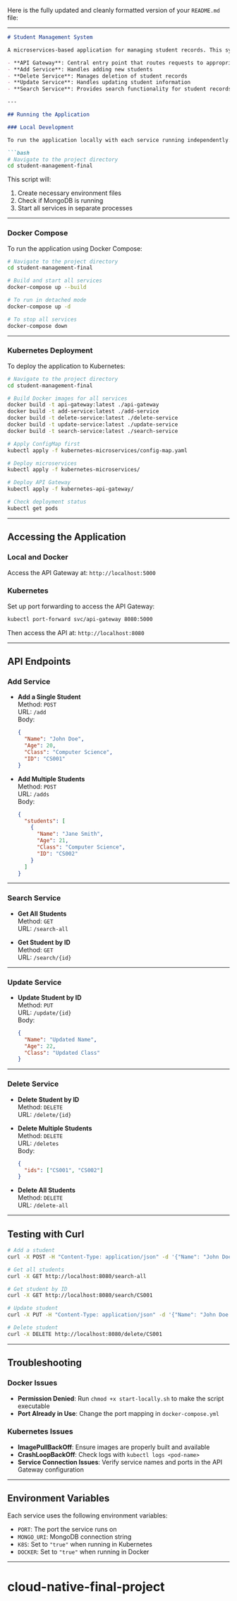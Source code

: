 Here is the fully updated and cleanly formatted version of your `README.md` file:

---

```markdown
# Student Management System

A microservices-based application for managing student records. This system consists of multiple services:

- **API Gateway**: Central entry point that routes requests to appropriate microservices  
- **Add Service**: Handles adding new students  
- **Delete Service**: Manages deletion of student records  
- **Update Service**: Handles updating student information  
- **Search Service**: Provides search functionality for student records  

---

## Running the Application

### Local Development

To run the application locally with each service running independently:

```bash
# Navigate to the project directory
cd student-management-final
```

This script will:
1. Create necessary environment files  
2. Check if MongoDB is running  
3. Start all services in separate processes  

---

### Docker Compose

To run the application using Docker Compose:

```bash
# Navigate to the project directory
cd student-management-final

# Build and start all services
docker-compose up --build

# To run in detached mode
docker-compose up -d

# To stop all services
docker-compose down
```

---

### Kubernetes Deployment

To deploy the application to Kubernetes:

```bash
# Navigate to the project directory
cd student-management-final

# Build Docker images for all services
docker build -t api-gateway:latest ./api-gateway
docker build -t add-service:latest ./add-service
docker build -t delete-service:latest ./delete-service
docker build -t update-service:latest ./update-service
docker build -t search-service:latest ./search-service

# Apply ConfigMap first
kubectl apply -f kubernetes-microservices/config-map.yaml

# Deploy microservices
kubectl apply -f kubernetes-microservices/

# Deploy API Gateway
kubectl apply -f kubernetes-api-gateway/

# Check deployment status
kubectl get pods
```

---

## Accessing the Application

### Local and Docker

Access the API Gateway at: `http://localhost:5000`

### Kubernetes

Set up port forwarding to access the API Gateway:

```bash
kubectl port-forward svc/api-gateway 8080:5000
```

Then access the API at: `http://localhost:8080`

---

## API Endpoints

### Add Service

- **Add a Single Student**  
  Method: `POST`  
  URL: `/add`  
  Body:
  ```json
  {
    "Name": "John Doe",
    "Age": 20,
    "Class": "Computer Science",
    "ID": "CS001"
  }
  ```

- **Add Multiple Students**  
  Method: `POST`  
  URL: `/adds`  
  Body:
  ```json
  {
    "students": [
      {
        "Name": "Jane Smith",
        "Age": 21,
        "Class": "Computer Science",
        "ID": "CS002"
      }
    ]
  }
  ```

---

### Search Service

- **Get All Students**  
  Method: `GET`  
  URL: `/search-all`

- **Get Student by ID**  
  Method: `GET`  
  URL: `/search/{id}`

---

### Update Service

- **Update Student by ID**  
  Method: `PUT`  
  URL: `/update/{id}`  
  Body:
  ```json
  {
    "Name": "Updated Name",
    "Age": 22,
    "Class": "Updated Class"
  }
  ```

---

### Delete Service

- **Delete Student by ID**  
  Method: `DELETE`  
  URL: `/delete/{id}`

- **Delete Multiple Students**  
  Method: `DELETE`  
  URL: `/deletes`  
  Body:
  ```json
  {
    "ids": ["CS001", "CS002"]
  }
  ```

- **Delete All Students**  
  Method: `DELETE`  
  URL: `/delete-all`

---

## Testing with Curl

```bash
# Add a student
curl -X POST -H "Content-Type: application/json" -d '{"Name": "John Doe", "Age": 20, "Class": "Computer Science", "ID": "CS001"}' http://localhost:8080/add

# Get all students
curl -X GET http://localhost:8080/search-all

# Get student by ID
curl -X GET http://localhost:8080/search/CS001

# Update student
curl -X PUT -H "Content-Type: application/json" -d '{"Name": "John Doe Updated", "Age": 21, "Class": "Computer Engineering"}' http://localhost:8080/update/CS001

# Delete student
curl -X DELETE http://localhost:8080/delete/CS001
```

---

## Troubleshooting

### Docker Issues

- **Permission Denied**: Run `chmod +x start-locally.sh` to make the script executable  
- **Port Already in Use**: Change the port mapping in `docker-compose.yml`

### Kubernetes Issues

- **ImagePullBackOff**: Ensure images are properly built and available  
- **CrashLoopBackOff**: Check logs with `kubectl logs <pod-name>`  
- **Service Connection Issues**: Verify service names and ports in the API Gateway configuration  

---

## Environment Variables

Each service uses the following environment variables:

- `PORT`: The port the service runs on  
- `MONGO_URI`: MongoDB connection string  
- `K8S`: Set to `"true"` when running in Kubernetes  
- `DOCKER`: Set to `"true"` when running in Docker  

---

# cloud-native-final-project
```

